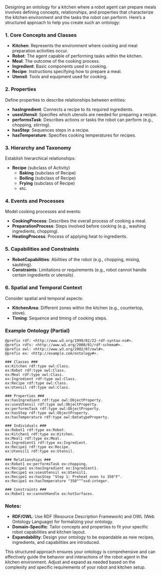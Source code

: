 Designing an ontology for a kitchen where a robot agent can prepare meals involves defining concepts, relationships, and properties that characterize the kitchen environment and the tasks the robot can perform. Here’s a structured approach to help you create such an ontology:

### 1. **Core Concepts and Classes**

- **Kitchen**: Represents the environment where cooking and meal preparation activities occur.
- **Robot**: The agent capable of performing tasks within the kitchen.
- **Meal**: The outcome of the cooking process.
- **Ingredient**: Basic components used in cooking.
- **Recipe**: Instructions specifying how to prepare a meal.
- **Utensil**: Tools and equipment used for cooking.

### 2. **Properties**

Define properties to describe relationships between entities:

- **hasIngredient**: Connects a recipe to its required ingredients.
- **usesUtensil**: Specifies which utensils are needed for preparing a recipe.
- **performsTask**: Describes actions or tasks the robot can perform (e.g., chopping, stirring).
- **hasStep**: Sequences steps in a recipe.
- **hasTemperature**: Specifies cooking temperatures for recipes.

### 3. **Hierarchy and Taxonomy**

Establish hierarchical relationships:

- **Recipe** (subclass of Activity)
  - **Baking** (subclass of Recipe)
  - **Boiling** (subclass of Recipe)
  - **Frying** (subclass of Recipe)
  - etc.

### 4. **Events and Processes**

Model cooking processes and events:

- **CookingProcess**: Describes the overall process of cooking a meal.
- **PreparationProcess**: Steps involved before cooking (e.g., washing ingredients, chopping).
- **HeatingProcess**: Process of applying heat to ingredients.

### 5. **Capabilities and Constraints**

- **RobotCapabilities**: Abilities of the robot (e.g., chopping, mixing, sautéing).
- **Constraints**: Limitations or requirements (e.g., robot cannot handle certain ingredients or utensils).

### 6. **Spatial and Temporal Context**

Consider spatial and temporal aspects:

- **KitchenArea**: Different zones within the kitchen (e.g., countertop, stove).
- **Timing**: Sequence and timing of cooking steps.

### Example Ontology (Partial)

```turtle
@prefix rdf: <http://www.w3.org/1999/02/22-rdf-syntax-ns#>.
@prefix rdfs: <http://www.w3.org/2000/01/rdf-schema#>.
@prefix owl: <http://www.w3.org/2002/07/owl#>.
@prefix ex: <http://example.com/ontology#>.

### Classes ###
ex:Kitchen rdf:type owl:Class.
ex:Robot rdf:type owl:Class.
ex:Meal rdf:type owl:Class.
ex:Ingredient rdf:type owl:Class.
ex:Recipe rdf:type owl:Class.
ex:Utensil rdf:type owl:Class.

### Properties ###
ex:hasIngredient rdf:type owl:ObjectProperty.
ex:usesUtensil rdf:type owl:ObjectProperty.
ex:performsTask rdf:type owl:ObjectProperty.
ex:hasStep rdf:type owl:ObjectProperty.
ex:hasTemperature rdf:type owl:DatatypeProperty.

### Individuals ###
ex:Robot1 rdf:type ex:Robot.
ex:Kitchen1 rdf:type ex:Kitchen.
ex:Meal1 rdf:type ex:Meal.
ex:Ingredient1 rdf:type ex:Ingredient.
ex:Recipe1 rdf:type ex:Recipe.
ex:Utensil1 rdf:type ex:Utensil.

### Relationships ###
ex:Robot1 ex:performsTask ex:chopping.
ex:Recipe1 ex:hasIngredient ex:Ingredient1.
ex:Recipe1 ex:usesUtensil ex:Utensil1.
ex:Recipe1 ex:hasStep "Step 1: Preheat oven to 350°F".
ex:Recipe1 ex:hasTemperature "350"^^xsd:integer.

### Constraints ###
ex:Robot1 ex:cannotHandle ex:hotSurfaces.
```

### Notes:

- **RDF/OWL**: Use RDF (Resource Description Framework) and OWL (Web Ontology Language) for formalizing your ontology.
- **Domain-Specific**: Tailor concepts and properties to fit your specific robot capabilities and kitchen layout.
- **Expandability**: Design your ontology to be expandable as new recipes, ingredients, and capabilities are introduced.

This structured approach ensures your ontology is comprehensive and can effectively guide the behavior and interactions of the robot agent in the kitchen environment. Adjust and expand as needed based on the complexity and specific requirements of your robot and kitchen setup.